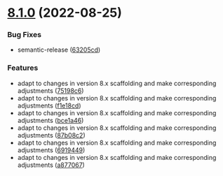 # [8.1.0](https://github.com/vodyani/cli/compare/v8.0.12...v8.1.0) (2022-08-25)


### Bug Fixes

* semantic-release ([63205cd](https://github.com/vodyani/cli/commit/63205cd47de26f39ca85d06241ee09f18d9c8c6f))


### Features

* adapt to changes in version 8.x scaffolding and make corresponding adjustments ([75198c6](https://github.com/vodyani/cli/commit/75198c6107741c88e7ac6804be2792a277ac84a3))
* adapt to changes in version 8.x scaffolding and make corresponding adjustments ([f1e18cd](https://github.com/vodyani/cli/commit/f1e18cd2adba32c826550e85656f3c7badf786b7))
* adapt to changes in version 8.x scaffolding and make corresponding adjustments ([bce1a46](https://github.com/vodyani/cli/commit/bce1a468be522f1f3cf1536c90a9d21122b2a82b))
* adapt to changes in version 8.x scaffolding and make corresponding adjustments ([87b08c2](https://github.com/vodyani/cli/commit/87b08c2472e5a70b90085ca195b233cfe9430a90))
* adapt to changes in version 8.x scaffolding and make corresponding adjustments ([6919449](https://github.com/vodyani/cli/commit/691944937ebfd26eaebfb674ece68677b56efdaf))
* adapt to changes in version 8.x scaffolding and make corresponding adjustments ([a877067](https://github.com/vodyani/cli/commit/a877067418572f798465935543b62fafcc9c83b6))
